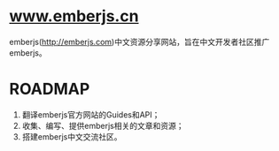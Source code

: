 www.emberjs.cn
==============

emberjs(http://emberjs.com)中文资源分享网站，旨在中文开发者社区推广emberjs。

ROADMAP
=======

1. 翻译emberjs官方网站的Guides和API；
2. 收集、编写、提供emberjs相关的文章和资源；
3. 搭建emberjs中文交流社区。
